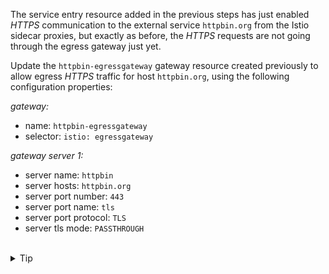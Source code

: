 The service entry resource added in the previous steps has just enabled *HTTPS* communication to the external
service `httpbin.org` from the Istio sidecar proxies, but exactly as before,
the *HTTPS* requests are not going through the egress gateway just yet.

Update the `httpbin-egressgateway` gateway resource created previously to allow egress
*HTTPS* traffic for host `httpbin.org`, using the following configuration properties:

*gateway:*
- name: `httpbin-egressgateway`
- selector: `istio: egressgateway`

*gateway server 1:*
- server name: `httpbin`
- server hosts: `httpbin.org`
- server port number: `443`
- server port name: `tls`
- server port protocol: `TLS`
- server tls mode: `PASSTHROUGH`


<br>
<details><summary>Tip</summary>

```plain
apiVersion: networking.istio.io/v1alpha3
kind: Gateway
metadata:
  name: istio-egressgateway
spec:
  selector:
    istio: egressgateway
  servers:
  - port:
      number: // TODO
      name: // TODO
      protocol: // TODO
    hosts:
    - // TODO
    tls:
      mode: // TODO
```{{copy}}
</details>

<br>
<details><summary>Solution</summary>

```plain
apiVersion: networking.istio.io/v1alpha3
kind: Gateway
metadata:
  name: httpbin-egressgateway
spec:
  selector:
    istio: egressgateway
  servers:
  - name: httpbin
    port:
      number: 443
      name: tls
      protocol: TLS
    hosts:
    - httpbin.org
    tls:
      mode: PASSTHROUGH
```{{copy}}
</details>
